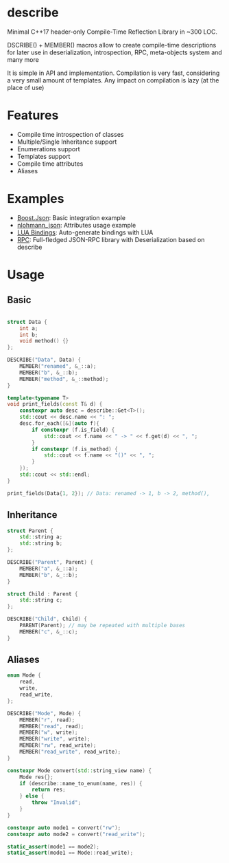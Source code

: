 # describe
Minimal C++17 header-only Compile-Time Reflection Library in ~300 LOC.

DSCRIBE() + MEMBER() macros allow to create compile-time descriptions for later use in
deserialization, introspection, RPC, meta-objects system and many more

It is simple in API and implementation. Compilation is very fast, considering a very small amount of templates.
Any impact on compilation is lazy (at the place of use)

# Features
* Compile time introspection of classes
* Multiple/Single Inheritance support
* Enumerations support
* Templates support
* Compile time attributes
* Aliases

# Examples
* [Boost.Json](./examples/boost.cpp): Basic integration example
* [nlohmann_json](./examples/nlohmann.cpp): Attributes usage example
* [LUA Bindings](https://github.com/cyanidle/glua): Auto-generate bindings with LUA
* [RPC](https://github.com/cyanidle/rpcxx): Full-fledged JSON-RPC library with Deserialization based on describe

# Usage

## Basic
```cpp

struct Data {
    int a;
    int b;
    void method() {}
};

DESCRIBE("Data", Data) {
    MEMBER("renamed", &_::a);
    MEMBER("b", &_::b);
    MEMBER("method", &_::method);
}

template<typename T>
void print_fields(const T& d) {
    constexpr auto desc = describe::Get<T>();
    std::cout << desc.name << ": ";
    desc.for_each([&](auto f){
        if constexpr (f.is_field) {
            std::cout << f.name << " -> " << f.get(d) << ", ";
        }
        if constexpr (f.is_method) {
            std::cout << f.name << "()" << ", ";
        }
    });
    std::cout << std::endl;
}

print_fields(Data{1, 2}); // Data: renamed -> 1, b -> 2, method(),
```

## Inheritance

```cpp
struct Parent {
    std::string a;
    std::string b;
};

DESCRIBE("Parent", Parent) {
    MEMBER("a", &_::a);
    MEMBER("b", &_::b);
}

struct Child : Parent {
    std::string c;
};

DESCRIBE("Child", Child) {
    PARENT(Parent); // may be repeated with multiple bases
    MEMBER("c", &_::c);
}
```

## Aliases
```cpp
enum Mode {
    read,
    write,
    read_write,
};

DESCRIBE("Mode", Mode) {
    MEMBER("r", read);
    MEMBER("read", read);
    MEMBER("w", write);
    MEMBER("write", write);
    MEMBER("rw", read_write);
    MEMBER("read_write", read_write);
}

constexpr Mode convert(std::string_view name) {
    Mode res{};
    if (describe::name_to_enum(name, res)) {
        return res;
    } else {
        throw "Invalid";
    }
}

constexpr auto mode1 = convert("rw");
constexpr auto mode2 = convert("read_write");

static_assert(mode1 == mode2);
static_assert(mode1 == Mode::read_write);
```